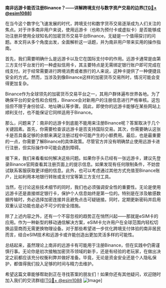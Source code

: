 **南非远游卡能否注册Binance？——详解跨境支付与数字资产交易的边界[[TG💪+ @esim1088](https://t.me/s/esim1088)]**

在当今这个数字化飞速发展的时代，跨境支付和数字货币交易逐渐成为人们关注的焦点。对于许多南非用户来说，使用远游卡（也称为预付卡或虚拟卡）是否能够成功注册并使用全球知名的加密货币交易平台Binance，无疑是一个值得探讨的问题。本文将从多个角度出发，全面解析这一话题，并为南非用户带来实用的操作指南。

首先，我们需要明确什么是远游卡以及它在国际支付中的作用。远游卡通常是由第三方支付平台发行的一种虚拟信用卡，其主要特点是无需绑定银行账户即可完成在线支付。对于经常需要进行跨境消费或者旅行的人来说，这种卡提供了一种便捷且安全的方式。然而，当涉及到像Binance这样的加密货币交易所时，情况可能会变得更加复杂。

Binance作为全球领先的加密货币交易平台之一，其用户群体遍布世界各地。为了确保平台的安全性和合规性，Binance会对新用户的注册信息进行严格审核。这包括但不限于身份验证、地址确认等步骤。因此，即使你的远游卡能够在某些网站上顺利支付，也不能保证它同样适用于Binance。

那么，问题来了：南非的远游卡到底能不能用来注册Binance呢？答案取决于几个关键因素。首先，你需要检查该远游卡是否支持国际交易。其次，你需要确认这张卡是否具备足够的余额来满足注册过程中可能产生的小额费用。最后，也是最重要的一点，你需要了解Binance的具体政策。尽管官方并没有明确禁止使用远游卡进行注册，但实际操作中可能会遇到障碍。

接下来，我们来看看如何解决这些问题。如果你手头已经有一张远游卡，建议先登录Binance官网查看其注册页面上的提示信息。如果发现有任何限制条件，不妨尝试联系客服获取更详细的信息。此外，也可以考虑通过其他方式充值至Binance账户，比如利用本地银行转账或支付宝等第三方支付工具。

当然，在讨论这些技术细节的同时，我们也必须强调安全性的重要性。无论是使用远游卡还是直接绑定银行卡，保护个人信息始终是第一位的。特别是在涉及敏感数据传输时，务必选择加密连接并且避免点击可疑链接。同时，定期更新密码并启用双重认证功能也是必不可少的安全措施。

除了上述内容之外，还有一个不容忽视的趋势正在悄然兴起——那就是eSIM卡的应用。作为一种新型的移动通信解决方案，eSIM卡允许用户在全球范围内轻松切换运营商而无需更换物理设备。对于那些希望进一步优化跨境支付体验的南非居民而言，结合eSIM技术和远游卡或许能创造出更加灵活多样的可能性。

总结起来，虽然理论上南非的远游卡有可能用于注册Binance，但在实践中仍需谨慎行事。无论你是初次接触加密货币领域的新手，还是有经验的老玩家，在做出决定之前都应该充分权衡利弊并做好准备。毕竟，无论是资金安全还是个人隐私保护，都值得我们投入足够的时间与精力去维护。

希望这篇文章能够帮助到正在寻找答案的朋友们！如果你还有其他疑问，欢迎随时加入我们的交流群组[[TG💪+ @esim1088](https://t.me/s/esim1088) ![Image](https://i.postimg.cc/4NQfJmqS/Snipaste-2025-05-13-00-14-12.png)]